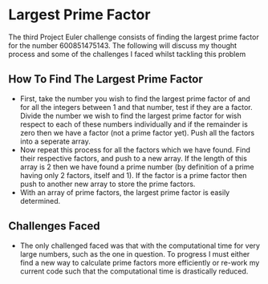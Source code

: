 # Largest Prime Factor
The third Project Euler challenge consists of finding the largest prime factor for the number 600851475143. The following will discuss my thought process and some of the challenges I faced whilst tackling this problem 

## How To Find The Largest Prime Factor
* First, take the number you wish to find the largest prime factor of and for all the integers between 1 and that number, test if they are a factor. Divide the number we wish to find the largest prime factor for wish respect to each of these numbers individually and if the remainder is zero then we have a factor (not a prime factor yet). Push all the factors into a seperate array.
* Now repeat this process for all the factors which we have found. Find their respective factors, and push to a new array. If the length of this array is 2 then we have found a prime number (by definition of a prime having only 2 factors, itself and 1). If the factor is a prime factor then push to another new array to store the prime factors.
* With an array of prime factors, the largest prime factor is easily determined.

## Challenges Faced
* The only challenged faced was that with the computational time for very large numbers, such as the one in question. To progress I must either find a new way to calculate prime factors more efficiently or re-work my current code such that the computational time is drastically reduced.